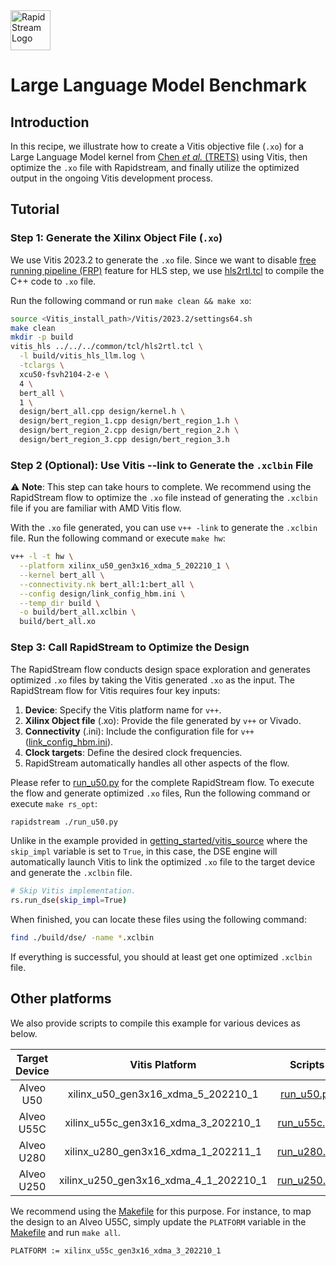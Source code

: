 <!--
Copyright (c) 2024 RapidStream Design Automation, Inc. and contributors.  All rights reserved.
The contributor(s) of this file has/have agreed to the RapidStream Contributor License Agreement.
-->

<img src="https://imagedelivery.net/AU8IzMTGgpVmEBfwPILIgw/1b565657-df33-41f9-f29e-0d539743e700/128" width="64px" alt="RapidStream Logo" />

# Large Language Model Benchmark

## Introduction

In this recipe, we illustrate how to create a Vitis objective file (`.xo`) for a Large Language Model kernel from [Chen *et al.* (TRETS)](https://dl.acm.org/doi/10.1145/3656177) using Vitis, then optimize the `.xo` file with Rapidstream, and finally utilize the optimized output in the ongoing Vitis development process.


## Tutorial

### Step 1: Generate the Xilinx Object File (`.xo`)

We use Vitis 2023.2 to generate the `.xo` file. Since we want to disable [free running pipeline (FRP)](https://www.xilinx.com/htmldocs/xilinx2021_2/hls-guidance/200-1553.html) feature for HLS step, we use [hls2rtl.tcl](../../../common/tcl/hls2rtl.tcl) to compile the C++ code to `.xo` file.

Run the following command or run `make clean && make xo`:

```bash
source <Vitis_install_path>/Vitis/2023.2/settings64.sh
make clean
mkdir -p build
vitis_hls ../../../common/tcl/hls2rtl.tcl \
  -l build/vitis_hls_llm.log \
  -tclargs \
  xcu50-fsvh2104-2-e \
  4 \
  bert_all \
  1 \
  design/bert_all.cpp design/kernel.h \
  design/bert_region_1.cpp design/bert_region_1.h \
  design/bert_region_2.cpp design/bert_region_2.h \
  design/bert_region_3.cpp design/bert_region_3.h
```

### Step 2 (Optional): Use Vitis --link to Generate the `.xclbin` File

:warning: **Note**: This step can take hours to complete. We recommend using the RapidStream flow to optimize the `.xo` file instead of generating the `.xclbin` file if you are familiar with AMD Vitis flow.

With the `.xo` file generated, you can use `v++ -link` to generate the `.xclbin` file. Run the following command or execute `make hw`:

```bash
v++ -l -t hw \
  --platform xilinx_u50_gen3x16_xdma_5_202210_1 \
  --kernel bert_all \
  --connectivity.nk bert_all:1:bert_all \
  --config design/link_config_hbm.ini \
  --temp_dir build \
  -o build/bert_all.xclbin \
  build/bert_all.xo
```

### Step 3: Call RapidStream to Optimize the Design

The RapidStream flow conducts design space exploration and generates optimized `.xo` files by taking the Vitis generated `.xo` as the input. The RapidStream flow for Vitis requires four key inputs:

1. **Device**: Specify the Vitis platform name for `v++`.
2. **Xilinx Object file** (.xo): Provide the file generated by `v++` or Vivado.
3. **Connectivity** (.ini): Include the configuration file for `v++` ([link_config_hbm.ini](./design/link_config_hbm.ini)).
4. **Clock targets**: Define the desired clock frequencies.
5. RapidStream automatically handles all other aspects of the flow.

Please refer to [run_u50.py](./run_u50.py) for the complete RapidStream flow.
To execute the flow and generate optimized `.xo` files,
Run the following command or execute `make rs_opt`:

```bash
rapidstream ./run_u50.py
```

Unlike in the example provided in [getting_started/vitis_source](../../../getting_started/vitis_source/run.py) where the `skip_impl` variable is set to `True`, in this case, the DSE engine will automatically launch Vitis to link the optimized `.xo` file to the target device and generate the `.xclbin` file.

```bash
# Skip Vitis implementation.
rs.run_dse(skip_impl=True)
```

When finished, you can locate these files using the following command:


```bash
find ./build/dse/ -name *.xclbin
```

If everything is successful, you should at least get one optimized `.xclbin` file.




## Other platforms

We also provide scripts to compile this example for various devices as below.


|  Target Device |             Vitis Platform            |            Scripts           |
|:--------------:|:-------------------------------------:|:----------------------------:|
| Alveo U50      |xilinx_u50_gen3x16_xdma_5_202210_1     | [run_u50.py](./run_u50.py)   |
| Alveo U55C     |xilinx_u55c_gen3x16_xdma_3_202210_1    | [run_u55c.py](./run_u55c.py) |
| Alveo U280     |xilinx_u280_gen3x16_xdma_1_202211_1    | [run_u280.py](./run_u280.py) |
| Alveo U250     |xilinx_u250_gen3x16_xdma_4_1_202210_1  | [run_u250.py](./run_u250.py) |


We recommend using the [Makefile](./Makefile) for this purpose. For instance, to map the design to an Alveo U55C, simply update the `PLATFORM` variable in the [Makefile](./Makefile) and run `make all`.

```MAKE
PLATFORM := xilinx_u55c_gen3x16_xdma_3_202210_1
```
